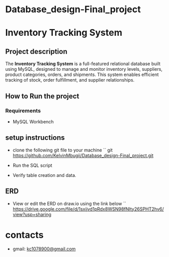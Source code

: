 # Database_design-Final_project

# Inventory Tracking System

## Project description
The **Inventory Tracking System** is a full-featured relational database built using MySQL, designed to manage and monitor inventory levels, suppliers, product categories, orders, and shipments. This system enables efficient tracking of stock, order fulfillment, and supplier relationships.

## How to Run the project

### Requirements 
- MySQL Workbench

## setup instructions
- clone the following git file to your machine
``
     git https://github.com/KelvinMbugii/Database_design-Final_project.git

- Run the SQL script
- Verify table creation and data.

## ERD
- View or edit the ERD on draw.io using the link below
``  https://drive.google.com/file/d/1sxijvd1pRdx8WSN98fNIty26SPHT2hv6/view?usp=sharing


# contacts
- gmail: kc1078900@gmail.com


